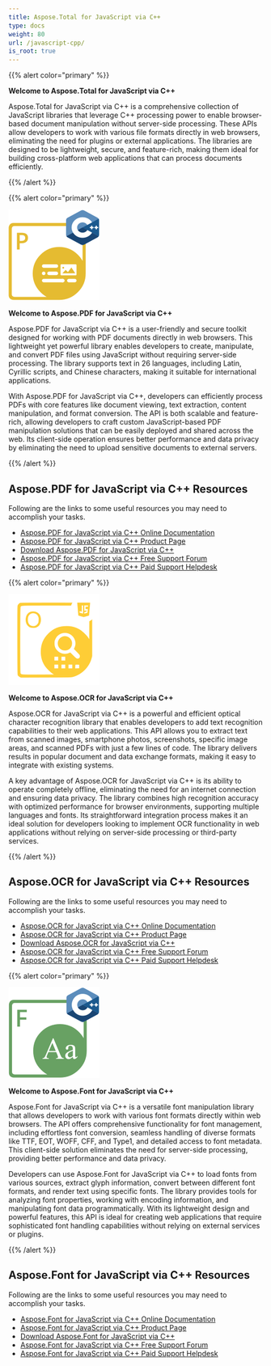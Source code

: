 ```yaml
---
title: Aspose.Total for JavaScript via C++
type: docs
weight: 80
url: /javascript-cpp/
is_root: true
---
```


{{% alert color="primary" %}}

**Welcome to Aspose.Total for JavaScript via C++**

Aspose.Total for JavaScript via C++ is a comprehensive collection of JavaScript libraries that leverage C++ processing power to enable browser-based document manipulation without server-side processing. These APIs allow developers to work with various file formats directly in web browsers, eliminating the need for plugins or external applications. The libraries are designed to be lightweight, secure, and feature-rich, making them ideal for building cross-platform web applications that can process documents efficiently.

{{% /alert %}}

{{% alert color="primary" %}}

**![Aspose.PDF for JavaScript via C++](aspose_pdf-for-javascript-cpp.png)**

**Welcome to Aspose.PDF for JavaScript via C++**

Aspose.PDF for JavaScript via C++ is a user-friendly and secure toolkit designed for working with PDF documents directly in web browsers. This lightweight yet powerful library enables developers to create, manipulate, and convert PDF files using JavaScript without requiring server-side processing. The library supports text in 26 languages, including Latin, Cyrillic scripts, and Chinese characters, making it suitable for international applications.

With Aspose.PDF for JavaScript via C++, developers can efficiently process PDFs with core features like document viewing, text extraction, content manipulation, and format conversion. The API is both scalable and feature-rich, allowing developers to craft custom JavaScript-based PDF manipulation solutions that can be easily deployed and shared across the web. Its client-side operation ensures better performance and data privacy by eliminating the need to upload sensitive documents to external servers.

{{% /alert %}} 

## **Aspose.PDF for JavaScript via C++ Resources**

Following are the links to some useful resources you may need to accomplish your tasks.

- [Aspose.PDF for JavaScript via C++ Online Documentation](https://docs.aspose.com/pdf/javascript-cpp/)
- [Aspose.PDF for JavaScript via C++ Product Page](https://products.aspose.com/pdf/javascript-cpp/)
- [Download Aspose.PDF for JavaScript via C++](https://releases.aspose.com/pdf/javascriptcpp)
- [Aspose.PDF for JavaScript via C++ Free Support Forum](https://forum.aspose.com/c/pdf/10)
- [Aspose.PDF for JavaScript via C++ Paid Support Helpdesk](https://helpdesk.aspose.com/)

{{% alert color="primary" %}}

**![Aspose.OCR for JavaScript via C++](aspose_ocr-for-javascript-cpp.png)**

**Welcome to Aspose.OCR for JavaScript via C++**

Aspose.OCR for JavaScript via C++ is a powerful and efficient optical character recognition library that enables developers to add text recognition capabilities to their web applications. This API allows you to extract text from scanned images, smartphone photos, screenshots, specific image areas, and scanned PDFs with just a few lines of code. The library delivers results in popular document and data exchange formats, making it easy to integrate with existing systems.

A key advantage of Aspose.OCR for JavaScript via C++ is its ability to operate completely offline, eliminating the need for an internet connection and ensuring data privacy. The library combines high recognition accuracy with optimized performance for browser environments, supporting multiple languages and fonts. Its straightforward integration process makes it an ideal solution for developers looking to implement OCR functionality in web applications without relying on server-side processing or third-party services.

{{% /alert %}} 

## **Aspose.OCR for JavaScript via C++ Resources**

Following are the links to some useful resources you may need to accomplish your tasks.

- [Aspose.OCR for JavaScript via C++ Online Documentation](https://docs.aspose.com/ocr/javascript-cpp/)
- [Aspose.OCR for JavaScript via C++ Product Page](https://products.aspose.com/ocr/javascript-cpp/)
- [Download Aspose.OCR for JavaScript via C++](https://releases.aspose.com/ocr/javascript-cpp)
- [Aspose.OCR for JavaScript via C++ Free Support Forum](https://forum.aspose.com/c/ocr/16)
- [Aspose.OCR for JavaScript via C++ Paid Support Helpdesk](https://helpdesk.aspose.com/)

{{% alert color="primary" %}}

**![Aspose.Font for JavaScript via C++](aspose_font-for-javascript-cpp.png)**

**Welcome to Aspose.Font for JavaScript via C++**

Aspose.Font for JavaScript via C++ is a versatile font manipulation library that allows developers to work with various font formats directly within web browsers. The API offers comprehensive functionality for font management, including effortless font conversion, seamless handling of diverse formats like TTF, EOT, WOFF, CFF, and Type1, and detailed access to font metadata. This client-side solution eliminates the need for server-side processing, providing better performance and data privacy.

Developers can use Aspose.Font for JavaScript via C++ to load fonts from various sources, extract glyph information, convert between different font formats, and render text using specific fonts. The library provides tools for analyzing font properties, working with encoding information, and manipulating font data programmatically. With its lightweight design and powerful features, this API is ideal for creating web applications that require sophisticated font handling capabilities without relying on external services or plugins.

{{% /alert %}} 

## **Aspose.Font for JavaScript via C++ Resources**

Following are the links to some useful resources you may need to accomplish your tasks.

- [Aspose.Font for JavaScript via C++ Online Documentation](https://docs.aspose.com/font/javascript-cpp/)
- [Aspose.Font for JavaScript via C++ Product Page](https://products.aspose.com/font/javascript-cpp/)
- [Download Aspose.Font for JavaScript via C++](https://releases.aspose.com/font/javascript-cpp)
- [Aspose.Font for JavaScript via C++ Free Support Forum](https://forum.aspose.com/c/font/41)
- [Aspose.Font for JavaScript via C++ Paid Support Helpdesk](https://helpdesk.aspose.com/)